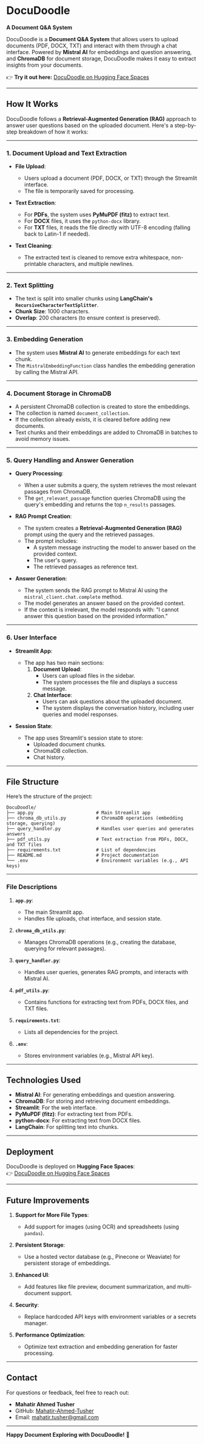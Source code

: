 # **DocuDoodle**  
**A Document Q&A System**  

DocuDoodle is a **Document Q&A System** that allows users to upload documents (PDF, DOCX, TXT) and interact with them through a chat interface. Powered by **Mistral AI** for embeddings and question answering, and **ChromaDB** for document storage, DocuDoodle makes it easy to extract insights from your documents.  

👉 **Try it out here:** [DocuDoodle on Hugging Face Spaces](https://huggingface.co/spaces/MahatirTusher/DocuDoodle)  

---

## **How It Works**  

DocuDoodle follows a **Retrieval-Augmented Generation (RAG)** approach to answer user questions based on the uploaded document. Here's a step-by-step breakdown of how it works:  

---

### **1. Document Upload and Text Extraction**  
- **File Upload**:  
  - Users upload a document (PDF, DOCX, or TXT) through the Streamlit interface.  
  - The file is temporarily saved for processing.  

- **Text Extraction**:  
  - For **PDFs**, the system uses **PyMuPDF (fitz)** to extract text.  
  - For **DOCX** files, it uses the `python-docx` library.  
  - For **TXT** files, it reads the file directly with UTF-8 encoding (falling back to Latin-1 if needed).  

- **Text Cleaning**:  
  - The extracted text is cleaned to remove extra whitespace, non-printable characters, and multiple newlines.  

---

### **2. Text Splitting**  
- The text is split into smaller chunks using **LangChain's `RecursiveCharacterTextSplitter`**.  
- **Chunk Size**: 1000 characters.  
- **Overlap**: 200 characters (to ensure context is preserved).  

---

### **3. Embedding Generation**  
- The system uses **Mistral AI** to generate embeddings for each text chunk.  
- The `MistralEmbeddingFunction` class handles the embedding generation by calling the Mistral API.  

---

### **4. Document Storage in ChromaDB**  
- A persistent ChromaDB collection is created to store the embeddings.  
- The collection is named `document_collection`.  
- If the collection already exists, it is cleared before adding new documents.  
- Text chunks and their embeddings are added to ChromaDB in batches to avoid memory issues.  

---

### **5. Query Handling and Answer Generation**  
- **Query Processing**:  
  - When a user submits a query, the system retrieves the most relevant passages from ChromaDB.  
  - The `get_relevant_passage` function queries ChromaDB using the query's embedding and returns the top `n_results` passages.  

- **RAG Prompt Creation**:  
  - The system creates a **Retrieval-Augmented Generation (RAG)** prompt using the query and the retrieved passages.  
  - The prompt includes:  
    - A system message instructing the model to answer based on the provided context.  
    - The user's query.  
    - The retrieved passages as reference text.  

- **Answer Generation**:  
  - The system sends the RAG prompt to Mistral AI using the `mistral_client.chat.complete` method.  
  - The model generates an answer based on the provided context.  
  - If the context is irrelevant, the model responds with: "I cannot answer this question based on the provided information."  

---

### **6. User Interface**  
- **Streamlit App**:  
  - The app has two main sections:  
    1. **Document Upload**:  
       - Users can upload files in the sidebar.  
       - The system processes the file and displays a success message.  
    2. **Chat Interface**:  
       - Users can ask questions about the uploaded document.  
       - The system displays the conversation history, including user queries and model responses.  

- **Session State**:  
  - The app uses Streamlit's session state to store:  
    - Uploaded document chunks.  
    - ChromaDB collection.  
    - Chat history.  

---

## **File Structure**  

Here’s the structure of the project:  

```
DocuDoodle/
├── app.py                       # Main Streamlit app
├── chroma_db_utils.py           # ChromaDB operations (embedding storage, querying)
├── query_handler.py             # Handles user queries and generates answers
├── pdf_utils.py                 # Text extraction from PDFs, DOCX, and TXT files
├── requirements.txt             # List of dependencies
├── README.md                    # Project documentation
└── .env                         # Environment variables (e.g., API keys)
```

---

### **File Descriptions**  

1. **`app.py`**:  
   - The main Streamlit app.  
   - Handles file uploads, chat interface, and session state.  

2. **`chroma_db_utils.py`**:  
   - Manages ChromaDB operations (e.g., creating the database, querying for relevant passages).  

3. **`query_handler.py`**:  
   - Handles user queries, generates RAG prompts, and interacts with Mistral AI.  

4. **`pdf_utils.py`**:  
   - Contains functions for extracting text from PDFs, DOCX files, and TXT files.  

5. **`requirements.txt`**:  
   - Lists all dependencies for the project.  

6. **`.env`**:  
   - Stores environment variables (e.g., Mistral API key).  

---

## **Technologies Used**  
- **Mistral AI**: For generating embeddings and question answering.  
- **ChromaDB**: For storing and retrieving document embeddings.  
- **Streamlit**: For the web interface.  
- **PyMuPDF (fitz)**: For extracting text from PDFs.  
- **python-docx**: For extracting text from DOCX files.  
- **LangChain**: For splitting text into chunks.  

---

## **Deployment**  
DocuDoodle is deployed on **Hugging Face Spaces**:  
👉 [DocuDoodle on Hugging Face Spaces](https://huggingface.co/spaces/MahatirTusher/DocuDoodle)  

---

## **Future Improvements**  
1. **Support for More File Types**:  
   - Add support for images (using OCR) and spreadsheets (using `pandas`).  

2. **Persistent Storage**:  
   - Use a hosted vector database (e.g., Pinecone or Weaviate) for persistent storage of embeddings.  

3. **Enhanced UI**:  
   - Add features like file preview, document summarization, and multi-document support.  

4. **Security**:  
   - Replace hardcoded API keys with environment variables or a secrets manager.  

5. **Performance Optimization**:  
   - Optimize text extraction and embedding generation for faster processing.  

---

## **Contact**  
For questions or feedback, feel free to reach out:  
- **Mahatir Ahmed Tusher**  
- GitHub: [Mahatir-Ahmed-Tusher](https://github.com/Mahatir-Ahmed-Tusher)  
- Email: [mahatir.tusher@gmail.com](mailto:mahatir.tusher@gmail.com)  

---

**Happy Document Exploring with DocuDoodle!** 🚀
